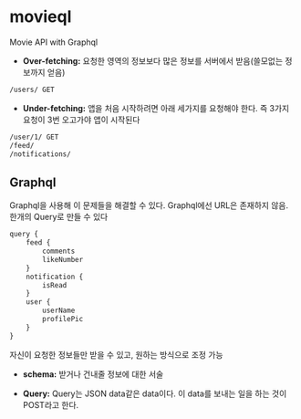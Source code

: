 # movieql

Movie API with Graphql

- **Over-fetching:** 요청한 영역의 정보보다 많은 정보를 서버에서 받음(쓸모없는 정보까지 얻음)

```sh
/users/ GET
```

- **Under-fetching:** 앱을 처음 시작하려면 아래 세가지를 요청해야 한다. 즉 3가지 요청이 3번 오고가야 앱이 시작된다

```sh
/user/1/ GET
/feed/
/notifications/
```

## Graphql

Graphql을 사용해 이 문제들을 해결할 수 있다. Graphql에선 URL은 존재하지 않음. 한개의 Query로 만들 수 있다

```js
query {
    feed {
        comments
        likeNumber
    }
    notification {
        isRead
    }
    user {
        userName
        profilePic
    }
}
```

자신이 요청한 정보들만 받을 수 있고, 원하는 방식으로 조정 가능

- **schema:** 받거나 건내줄 정보에 대한 서술

- **Query:** Query는 JSON data같은 data이다. 이 data를 보내는 일을 하는 것이 POST라고 한다.
